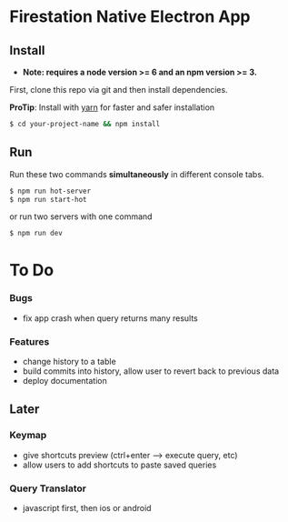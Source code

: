 # Firestation Native Electron App

## Install

* **Note: requires a node version >= 6 and an npm version >= 3.**

First, clone this repo via git and then install dependencies.

**ProTip**: Install with [yarn](https://github.com/yarnpkg/yarn) for faster and safer installation

```bash
$ cd your-project-name && npm install
```

## Run

Run these two commands __simultaneously__ in different console tabs.

```bash
$ npm run hot-server
$ npm run start-hot
```

or run two servers with one command

```bash
$ npm run dev
```

# To Do

### Bugs
* fix app crash when query returns many results

### Features
* change history to a table
* build commits into history, allow user to revert back to previous data
* deploy documentation

## Later

### Keymap
* give shortcuts preview (ctrl+enter --> execute query, etc)
* allow users to add shortcuts to paste saved queries

### Query Translator
* javascript first, then ios or android